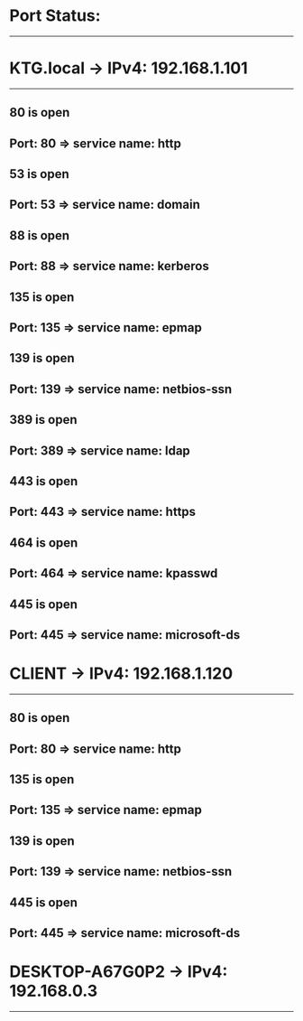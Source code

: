 

# Port Status: #
_______________________________________________________________

# KTG.local -> IPv4: 192.168.1.101 #
____________________________________________________________________________________
## 80 is open ##
## Port: 80 => service name: http ##

## 53 is open ##
## Port: 53 => service name: domain ##

## 88 is open ##
## Port: 88 => service name: kerberos ##

## 135 is open ##
## Port: 135 => service name: epmap ##

## 139 is open ##
## Port: 139 => service name: netbios-ssn ##

## 389 is open ##
## Port: 389 => service name: ldap ##

## 443 is open ##
## Port: 443 => service name: https ##

## 464 is open ##
## Port: 464 => service name: kpasswd ##

## 445 is open ##
## Port: 445 => service name: microsoft-ds ##

# CLIENT -> IPv4: 192.168.1.120 #
______________________________________________________________________
## 80 is open ##
## Port: 80 => service name: http ##

## 135 is open ##
## Port: 135 => service name: epmap ##

## 139 is open ##
## Port: 139 => service name: netbios-ssn ##

## 445 is open ##
## Port: 445 => service name: microsoft-ds ##

# DESKTOP-A67G0P2 -> IPv4: 192.168.0.3 #
______________________________________________________________________